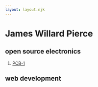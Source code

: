 ```yaml
---
layout: layout.njk
---
```


# James Willard Pierce

## open source electronics

1. [PCB-1](/electronics/pcb-1)


## web development
